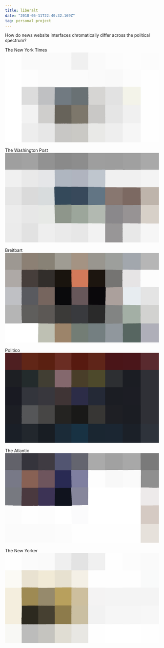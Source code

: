 ```yaml
---
title: liberalt
date: "2018-05-11T22:40:32.169Z"
tag: personal project
---
```


How do news website interfaces chromatically differ across the political spectrum? 


The New York Times
![altcaption](1.jpg)


The Washington Post
![altcaption](2.jpg)


Breitbart
![altcaption](3.jpg)


Politico
![altcaption](4.png)


The Atlantic
![altcaption](5.png)



The New Yorker
![altcaption](6.png)
